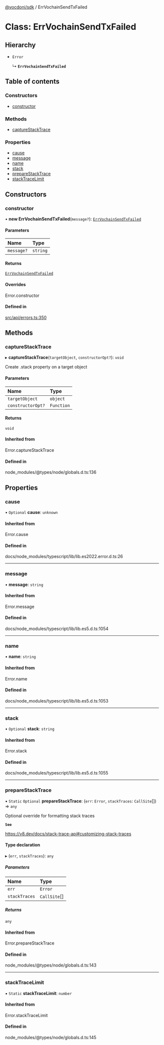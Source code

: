 [@vocdoni/sdk](/sdk) / ErrVochainSendTxFailed

# Class: ErrVochainSendTxFailed

## Hierarchy

- `Error`

  ↳ **`ErrVochainSendTxFailed`**

## Table of contents

### Constructors

- [constructor](ErrVochainSendTxFailed#constructor)

### Methods

- [captureStackTrace](ErrVochainSendTxFailed#capturestacktrace)

### Properties

- [cause](ErrVochainSendTxFailed#cause)
- [message](ErrVochainSendTxFailed#message)
- [name](ErrVochainSendTxFailed#name)
- [stack](ErrVochainSendTxFailed#stack)
- [prepareStackTrace](ErrVochainSendTxFailed#preparestacktrace)
- [stackTraceLimit](ErrVochainSendTxFailed#stacktracelimit)

## Constructors

### constructor

• **new ErrVochainSendTxFailed**(`message?`): [`ErrVochainSendTxFailed`](ErrVochainSendTxFailed)

#### Parameters

| Name | Type |
| :------ | :------ |
| `message?` | `string` |

#### Returns

[`ErrVochainSendTxFailed`](ErrVochainSendTxFailed)

#### Overrides

Error.constructor

#### Defined in

[src/api/errors.ts:350](https://github.com/vocdoni/vocdoni-sdk/blob/179c92b4cecfec787d968dc02b519f64ee15c5d3/src/api/errors.ts#L350)

## Methods

### captureStackTrace

▸ **captureStackTrace**(`targetObject`, `constructorOpt?`): `void`

Create .stack property on a target object

#### Parameters

| Name | Type |
| :------ | :------ |
| `targetObject` | `object` |
| `constructorOpt?` | `Function` |

#### Returns

`void`

#### Inherited from

Error.captureStackTrace

#### Defined in

node_modules/@types/node/globals.d.ts:136

## Properties

### cause

• `Optional` **cause**: `unknown`

#### Inherited from

Error.cause

#### Defined in

docs/node_modules/typescript/lib/lib.es2022.error.d.ts:26

___

### message

• **message**: `string`

#### Inherited from

Error.message

#### Defined in

docs/node_modules/typescript/lib/lib.es5.d.ts:1054

___

### name

• **name**: `string`

#### Inherited from

Error.name

#### Defined in

docs/node_modules/typescript/lib/lib.es5.d.ts:1053

___

### stack

• `Optional` **stack**: `string`

#### Inherited from

Error.stack

#### Defined in

docs/node_modules/typescript/lib/lib.es5.d.ts:1055

___

### prepareStackTrace

▪ `Static` `Optional` **prepareStackTrace**: (`err`: `Error`, `stackTraces`: `CallSite`[]) => `any`

Optional override for formatting stack traces

**`See`**

https://v8.dev/docs/stack-trace-api#customizing-stack-traces

#### Type declaration

▸ (`err`, `stackTraces`): `any`

##### Parameters

| Name | Type |
| :------ | :------ |
| `err` | `Error` |
| `stackTraces` | `CallSite`[] |

##### Returns

`any`

#### Inherited from

Error.prepareStackTrace

#### Defined in

node_modules/@types/node/globals.d.ts:143

___

### stackTraceLimit

▪ `Static` **stackTraceLimit**: `number`

#### Inherited from

Error.stackTraceLimit

#### Defined in

node_modules/@types/node/globals.d.ts:145
